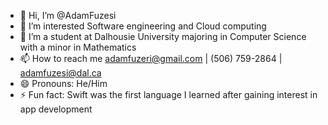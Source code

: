 - 👋 Hi, I’m @AdamFuzesi
- 👀 I’m interested Software engineering and Cloud computing
- 🌱 I’m a student at Dalhousie University majoring in Computer Science with a minor in Mathematics
- 📫 How to reach me adamfuzeri@gmail.com  |  (506) 759-2864  | adamfuzesi@dal.ca
- 😄 Pronouns: He/Him
- ⚡ Fun fact:  Swift was the first language I learned after gaining interest in app development

<!---
AdamFuzesi/AdamFuzesi is a ✨ special ✨ repository because its `README.md` (this file) appears on your GitHub profile.
You can click the Preview link to take a look at your changes.
--->
